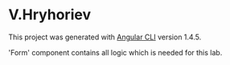 # V.Hryhoriev

This project was generated with [Angular CLI](https://github.com/angular/angular-cli) version 1.4.5.

'Form' component contains all logic which is needed for this lab.
